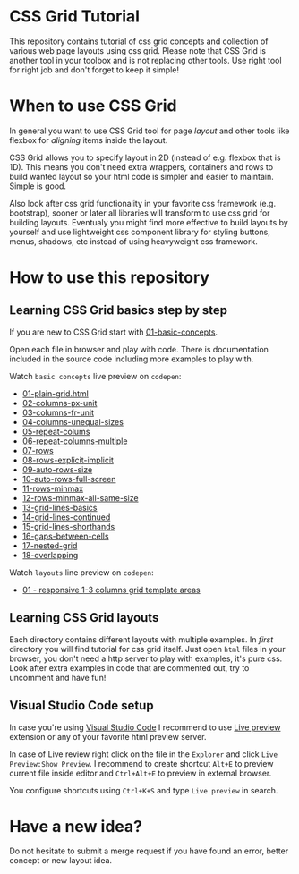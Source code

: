 # CSS Grid Tutorial

This repository contains tutorial of css grid concepts and collection of various web page layouts using css grid. Please note that CSS Grid is another tool in your toolbox and is not replacing other tools. Use right tool for right job and don't forget to keep it simple! 

# When to use CSS Grid

In general you want to use CSS Grid tool for page *layout* and other tools like flexbox for *aligning* items inside the layout.

CSS Grid allows you to specify layout in 2D (instead of e.g. flexbox that is 1D). This means you don't need extra wrappers, containers and rows to build wanted layout so your html code is simpler and easier to maintain. Simple is good.

Also look after css grid functionality in your favorite css framework (e.g. bootstrap), sooner or later all libraries will transform to use css grid for building layouts. Eventualy you might find more effective to build layouts by yourself and use lightweight css component library for styling buttons, menus, shadows, etc instead of using heavyweight css framework.

# How to use this repository

## Learning CSS Grid basics step by step

If you are new to CSS Grid start with [01-basic-concepts](/01-basic-concepts/).

Open each file in browser and play with code. There is documentation included in the source code including more examples to play with.

Watch `basic concepts` live preview on `codepen`:
 - [01-plain-grid.html](https://codepen.io/besnik-the-sasster/pen/rNpyQwQ)
 - [02-columns-px-unit](https://codepen.io/besnik-the-sasster/pen/OJzmdwK)
 - [03-columns-fr-unit](https://codepen.io/besnik-the-sasster/pen/zYpwemP)
 - [04-columns-unequal-sizes](https://codepen.io/besnik-the-sasster/pen/XWVROoe)
 - [05-repeat-colums](https://codepen.io/besnik-the-sasster/pen/MWrmLxm)
 - [06-repeat-columns-multiple](https://codepen.io/besnik-the-sasster/pen/YzYVBMB)
 - [07-rows](https://codepen.io/besnik-the-sasster/pen/PoEmVro)
 - [08-rows-explicit-implicit](https://codepen.io/besnik-the-sasster/pen/jOYmdgV)
 - [09-auto-rows-size](https://codepen.io/besnik-the-sasster/pen/KKZmEPa)
 - [10-auto-rows-full-screen](https://codepen.io/besnik-the-sasster/pen/bGaWZNp)
 - [11-rows-minmax](https://codepen.io/besnik-the-sasster/pen/yLpbwNX)
 - [12-rows-minmax-all-same-size](https://codepen.io/besnik-the-sasster/pen/RwxVdWX)
 - [13-grid-lines-basics](https://codepen.io/besnik-the-sasster/pen/dyJWwEV)
 - [14-grid-lines-continued](https://codepen.io/besnik-the-sasster/pen/xxpdmYV)
 - [15-grid-lines-shorthands](https://codepen.io/besnik-the-sasster/pen/vYpmvbp)
 - [16-gaps-between-cells](https://codepen.io/besnik-the-sasster/pen/rNpmPLM)
 - [17-nested-grid](https://codepen.io/besnik-the-sasster/pen/QWavYrj)
 - [18-overlapping](https://codepen.io/besnik-the-sasster/pen/vYpmPjO)

Watch `layouts` line preview on `codepen`:
 - [01 - responsive 1-3 columns grid template areas ](https://codepen.io/besnik-the-sasster/pen/ZEvXpBo)

## Learning CSS Grid layouts

Each directory contains different layouts with multiple examples. In *first* directory you will find tutorial for css grid itself. Just open `html` files in your browser, you don't need a http server to play with examples, it's pure css. Look after extra examples in code that are commented out, try to uncomment and have fun!

## Visual Studio Code setup

In case you're using [Visual Studio Code](https://code.visualstudio.com/) I recommend to use [Live preview](https://marketplace.visualstudio.com/items?itemName=ms-vscode.live-server) extension or any of your favorite html preview server. 

In case of Live review right click on the file in the `Explorer` and click `Live Preview:Show Preview`. I recommend to create shortcut `Alt+E` to preview current file inside editor and `Ctrl+Alt+E` to preview in external browser. 

You configure shortcuts using `Ctrl+K+S` and type `Live preview` in search.

# Have a new idea?

Do not hesitate to submit a merge request if you have found an error, better concept or new layout idea.
